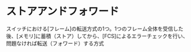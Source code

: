 # ストアアンドフォワード
 スイッチにおける[フレーム]の転送方式の1つ。1つのフレーム全体を受信した後、[メモリ]に蓄積（ストア）してから、[FCS]によるエラーチェックを行い、問題なければ転送（フォワード）する方式
